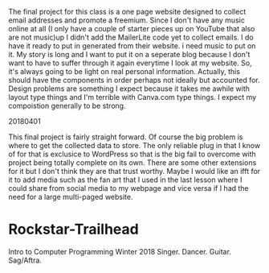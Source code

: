 The final project for this class is a one page website designed to collect email addresses and promote a freemium. Since I don't have any music online at all (I only have a couple of starter pieces up on YouTube that also are not music)up I didn't add the MailerLite code yet to collect emails. I do have it ready to put in generated from their website. i need music to put on it. My story is long and I want to put it on a seperate blog because I don't want to have to suffer through it again everytime I look at my website. So, it's always going to be light on real personal information. Actually, this should have the components in order perhaps not ideally but accounted for. Design problems are something I expect because it takes me awhile with layout type things and I'm terrible with Canva.com type things. I expect my compoistion generally to be strong. 

20180401

This final project is fairly straight forward. Of course the big problem is where to get the collected data to store. The only reliable plug in that I know of for that is exclusice to WordPress so that is the big fail to overcome with project being totally complete on its own. There are some other extensions for it but I don't think they are that trust worthy. 
Maybe I would like an ifft for it to add media such as the fan art that I used in the last lesson where I could share from social media to my webpage and vice versa if I had the need for a large multi-paged website.


# Rockstar-Trailhead
Intro to Computer Programming Winter 2018
Singer. Dancer. Guitar. Sag/Aftra.
